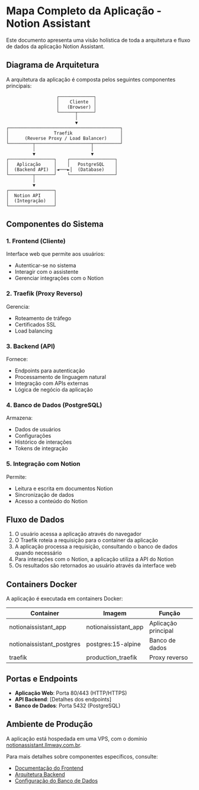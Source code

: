 # Mapa Completo da Aplicação -  Notion Assistant

Este documento apresenta uma visão holística de toda a arquitetura e fluxo de dados da aplicação  Notion Assistant.

## Diagrama de Arquitetura

A arquitetura da aplicação é composta pelos seguintes componentes principais:

```
                   ┌─────────────┐
                   │    Cliente  │
                   │   (Browser) │
                   └──────┬──────┘
                          │
                          ▼
┌──────────────────────────────────────────┐
│                 Traefik                  │
│      (Reverse Proxy / Load Balancer)     │
└─────────┬─────────────────────┬──────────┘
          │                     │
          ▼                     ▼
┌─────────────────┐    ┌─────────────────┐
│   Aplicação     │    │   PostgreSQL    │
│  (Backend API)  │◄───►│  (Database)    │
└─────────┬───────┘    └─────────────────┘
          │
          ▼
┌─────────────────┐
│  Notion API     │
│  (Integração)   │
└─────────────────┘
```

## Componentes do Sistema

### 1. Frontend (Cliente)

Interface web que permite aos usuários:
- Autenticar-se no sistema
- Interagir com o assistente
- Gerenciar integrações com o Notion

### 2. Traefik (Proxy Reverso)

Gerencia:
- Roteamento de tráfego
- Certificados SSL
- Load balancing

### 3. Backend (API)

Fornece:
- Endpoints para autenticação
- Processamento de linguagem natural
- Integração com APIs externas
- Lógica de negócio da aplicação

### 4. Banco de Dados (PostgreSQL)

Armazena:
- Dados de usuários
- Configurações
- Histórico de interações
- Tokens de integração

### 5. Integração com Notion

Permite:
- Leitura e escrita em documentos Notion
- Sincronização de dados
- Acesso a conteúdo do Notion

## Fluxo de Dados

1. O usuário acessa a aplicação através do navegador
2. O Traefik roteia a requisição para o container da aplicação
3. A aplicação processa a requisição, consultando o banco de dados quando necessário
4. Para interações com o Notion, a aplicação utiliza a API do Notion
5. Os resultados são retornados ao usuário através da interface web

## Containers Docker

A aplicação é executada em containers Docker:

| Container | Imagem | Função |
|-----------|--------|--------|
| notionaissistant_app | notionaissistant_app | Aplicação principal |
| notionaissistant_postgres | postgres:15-alpine | Banco de dados |
| traefik | production_traefik | Proxy reverso |

## Portas e Endpoints

- **Aplicação Web**: Porta 80/443 (HTTP/HTTPS)
- **API Backend**: [Detalhes dos endpoints]
- **Banco de Dados**: Porta 5432 (PostgreSQL)

## Ambiente de Produção

A aplicação está hospedada em uma VPS, com o domínio [notionassistant.llmway.com.br](https://notionassistant.llmway.com.br).

Para mais detalhes sobre componentes específicos, consulte:
- [Documentação do Frontend](./00-front.md)
- [Arquitetura Backend](../02-arquitetura/02-backend.md)
- [Configuração do Banco de Dados](../02-arquitetura/03-banco-dados.md)